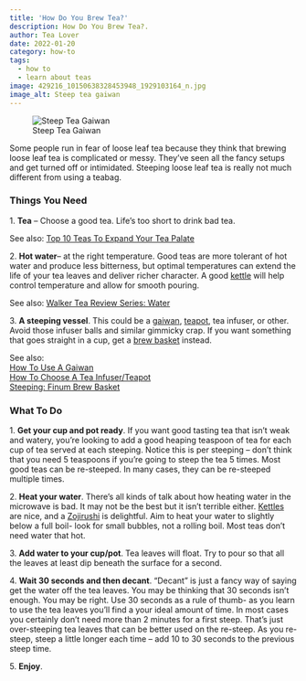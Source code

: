 ```yaml
---
title: 'How Do You Brew Tea?'
description: How Do You Brew Tea?.
author: Tea Lover
date: 2022-01-20
category: how-to
tags:
  - how to
  - learn about teas
image: 429216_10150638328453948_1929103164_n.jpg
image_alt: Steep tea gaiwan
---
```


<!-- image -->
<figure>
    <img class="rounded" src="/img/429216_10150638328453948_1929103164_n.jpg" alt="Steep Tea Gaiwan">
    <figcaption>Steep Tea Gaiwan</figcaption>
</figure>

Some people run in fear of loose leaf tea because they think that brewing loose leaf tea is complicated or messy. They’ve seen all the fancy setups and get turned off or intimidated. Steeping loose leaf tea is really not much different from using a teabag.

### Things You Need

1\. **Tea** – Choose a good tea. Life’s too short to drink bad tea.

See also: [Top 10 Teas To Expand Your Tea Palate](https://web.archive.org/web/20210505220938/http://walkerteareview.com//top-10-teas-to-expand-your-tea-palate/)

2\. **Hot water**– at the right temperature. Good teas are more tolerant of hot water and produce less bitterness, but optimal temperatures can extend the life of your tea leaves and deliver richer character. A good [kettle](https://web.archive.org/web/20210505220938/http://walkerteareview.com//tag/kettle/) will help control temperature and allow for smooth pouring.

See also: [Walker Tea Review Series: Water](https://web.archive.org/web/20210505220938/http://walkerteareview.com//tag/water/)

3\. **A steeping vessel**. This could be a [gaiwan](http://amzn.to/2xV1sxb), [teapot](http://amzn.to/2xTG0bN), tea infuser, or other. Avoid those infuser balls and similar gimmicky crap. If you want something that goes straight in a cup, get a [brew basket](http://amzn.to/2xqLkSF) instead.

See also:  
[How To Use A Gaiwan](https://web.archive.org/web/20210505220938/http://walkerteareview.com//how-to-use-a-gaiwan/)  
[How To Choose A Tea Infuser/Teapot](https://web.archive.org/web/20210505220938/http://walkerteareview.com//how-to-choose-a-tea-infuserteapot/)  
[Steeping: Finum Brew Basket](https://web.archive.org/web/20210505220938/http://walkerteareview.com//steeping-finum-brew-basket/)

### What To Do

1\. **Get your cup and pot ready**. If you want good tasting tea that isn’t weak and watery, you’re looking to add a good heaping teaspoon of tea for each cup of tea served at each steeping. Notice this is per steeping – don’t think that you need 5 teaspoons if you’re going to steep the tea 5 times. Most good teas can be re-steeped. In many cases, they can be re-steeped multiple times.

2\. **Heat your water**. There’s all kinds of talk about how heating water in the microwave is bad. It may not be the best but it isn’t terrible either. [Kettles](http://amzn.to/2ysuAJ7) are nice, and a [Zojirushi](http://amzn.to/2xqgAkw) is delightful. Aim to heat your water to slightly below a full boil- look for small bubbles, not a rolling boil. Most teas don’t need water that hot.

3\. **Add water to your cup/pot**. Tea leaves will float. Try to pour so that all the leaves at least dip beneath the surface for a second.

4\. **Wait 30 seconds and then decant**. “Decant” is just a fancy way of saying get the water off the tea leaves. You may be thinking that 30 seconds isn’t enough. You may be right. Use 30 seconds as a rule of thumb- as you learn to use the tea leaves you’ll find a your ideal amount of time. In most cases you certainly don’t need more than 2 minutes for a first steep. That’s just over-steeping tea leaves that can be better used on the re-steep. As you re-steep, steep a little longer each time – add 10 to 30 seconds to the previous steep time.

5\. **Enjoy**.
